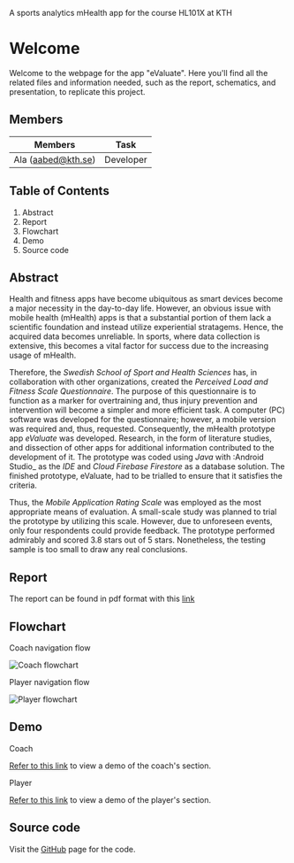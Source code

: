 A sports analytics mHealth app for the course HL101X at KTH

# Welcome

Welcome to the webpage for the app "eValuate".
Here you'll find all the related files and information needed, such as the report, schematics, and presentation, to replicate this project.

## Members

Members | Task
------- | ----
Ala (aabed@kth.se) | Developer

## Table of Contents

1. Abstract
2. Report
3. Flowchart
4. Demo
5. Source code

## Abstract

Health and fitness apps have become ubiquitous as smart devices become a major necessity in the day-to-day life. However, an obvious issue with mobile health (mHealth) apps is that a substantial portion of them lack a scientific foundation and instead utilize experiential stratagems. Hence, the acquired data becomes unreliable. In sports, where data collection is extensive, this becomes a vital factor for success due to the increasing usage of mHealth. 

Therefore, the _Swedish School of Sport and Health Sciences_ has, in collaboration with other organizations, created the _Perceived Load and Fitness Scale Questionnaire_. The purpose of this questionnaire is to function as a marker for overtraining and, thus injury prevention and intervention will become a simpler and more efficient task. A computer (PC) software was developed for the questionnaire; however, a mobile version was required and, thus, requested. Consequently, the mHealth prototype app _eValuate_ was developed. Research, in the form of literature studies, and dissection of other apps for additional information contributed to the development of it. The prototype was coded using _Java_ with :Android Studio_ as the _IDE_ and _Cloud Firebase Firestore_ as a database solution. The finished prototype, eValuate, had to be trialled to ensure that it satisfies the criteria. 

Thus, the _Mobile Application Rating Scale_ was employed as the most appropriate means of evaluation. A small-scale study was planned to trial the prototype by utilizing this scale. However, due to unforeseen events, only four respondents could provide feedback. The prototype performed admirably and scored 3.8 stars out of 5 stars. Nonetheless, the testing sample is too small to draw any real conclusions.

## Report
The report can be found in pdf format with this [link](https://drive.google.com/file/d/1F3rr5AGLrZTFMc6_P1ZKLaOyGC6bjAWz/view?usp=sharing)

## Flowchart

Coach navigation flow

![Coach flowchart](https://github.com/Creepo/eValuate/resources/blob/master/Flowchart%20coach.jpg)

Player navigation flow

![Player flowchart](https://github.com/Creepo/eValuate/resources/blob/master/Flowchart%20player.jpg)

## Demo
Coach

[Refer to this link](https://www.dropbox.com/s/xvm08ghpckn51a8/20-05-27-23-09-35.mp4?dl=0) to view a demo of the coach's section.

Player

[Refer to this link](https://www.dropbox.com/s/ulgqugrfsxmfmaj/20-05-31-23-15-57.mp4?dl=0) to view a demo of the player's section.

## Source code

Visit the [GitHub](https://github.com/Creepo/eValuate) page for the code. 
